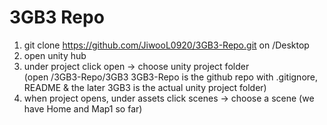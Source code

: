 # 3GB3 Repo
1) git clone https://github.com/JiwooL0920/3GB3-Repo.git on /Desktop
2) open unity hub 
3) under project click open -> choose unity project folder   
      (open /3GB3-Repo/3GB3     3GB3-Repo is the github repo with .gitignore, README & the later 3GB3 is the actual unity project folder)
4) when project opens, under assets click scenes -> choose a scene (we have Home and Map1 so far)  
